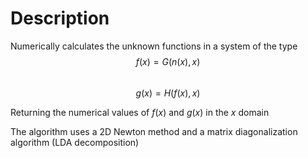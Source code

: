 # Description

Numerically calculates the unknown functions in a system of the type  
$$f(x) = G(n(x), x)$$    
$$g(x) = H(f(x), x)$$  

Returning the numerical values of $f(x)$ and $g(x)$ in the $x$ domain  

The algorithm uses a 2D Newton method and a matrix diagonalization algorithm (LDA decomposition)

